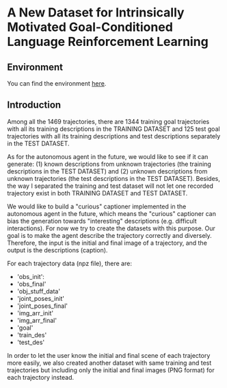 # A New Dataset for Intrinsically Motivated Goal-Conditioned Language Reinforcement Learning

## Environment
You can find the environment [here](https://github.com/tlan95/captionRL-env).

## Introduction
Among all the 1469 trajectories, there are 1344 training goal trajectories with all its training descriptions in the TRAINING DATASET and 125 test goal trajectories with all its training descriptions and test descriptions separately in the TEST DATASET.

As for the autonomous agent in the future, we would like to see if it can generate: (1) known descriptions from unknown trajectories (the training descriptions in the TEST DATASET) and (2) unknown descriptions from unknown trajectories (the test descriptions in the TEST DATASET). Besides, the way I separated the training and test dataset will not let one recorded trajectory exist in both TRAINING DATASET and TEST DATASET.

We would like to build a "curious" captioner implemented in the autonomous agent in the future, which means the "curious" captioner can bias the generation towards "interesting" descriptions (e.g. difficult interactions). For now we try to create the datasets with this purpose. Our goal is to make the agent describe the trajectory correctly and diversely. Therefore, the input is the initial and final image of a trajectory, and the output is the descriptions (caption). 

For each trajectory data (npz file), there are:
* 'obs_init': 
* 'obs_final'
* 'obj_stuff_data'
* 'joint_poses_init'
* 'joint_poses_final'
* 'img_arr_init'
* 'img_arr_final'
* 'goal'
* 'train_des'
* 'test_des'


In order to let the user know the initial and final scene of each trajectory more easily, we also created another dataset with same training and test trajectories but including only the initial and final images (PNG format) for each trajectory instead.
